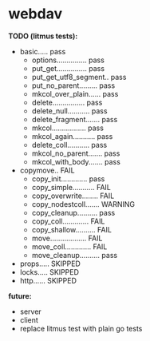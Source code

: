 # webdav

__TODO (litmus tests):__
* basic..... pass
	* options............... pass
	* put_get............... pass
	* put_get_utf8_segment.. pass
	* put_no_parent......... pass
	* mkcol_over_plain...... pass
	* delete................ pass
	* delete_null........... pass
	* delete_fragment....... pass
	* mkcol................. pass
	* mkcol_again........... pass
	* delete_coll........... pass
	* mkcol_no_parent....... pass
	* mkcol_with_body....... pass
* copymove.. FAIL
	* copy_init............. pass
	* copy_simple........... FAIL
	* copy_overwrite........ FAIL
	* copy_nodestcoll....... WARNING
	* copy_cleanup.......... pass
	* copy_coll............. FAIL
	* copy_shallow.......... FAIL
	* move.................. FAIL
	* move_coll............. FAIL
	* move_cleanup.......... pass
* props..... SKIPPED
* locks..... SKIPPED
* http...... SKIPPED

__future:__
* server
* client
* replace litmus test with plain go tests
